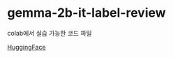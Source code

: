 # gemma-2b-it-label-review

colab에서 실습 가능한 코드 파일

[HuggingFace](https://huggingface.co/jych1357/gemma-2b-it-label-review)
